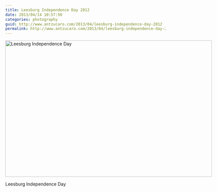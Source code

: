 ```yaml
---
title: Leesburg Independence Day 2012
date: 2013/04/14 10:57:50
categories: photography
guid: http://www.antzucaro.com/2013/04/leesburg-independence-day-2012
permalink: http://www.antzucaro.com/2013/04/leesburg-independence-day-2012
---
```

<div class='wp-caption aligncenter' style='width: 655px; margin-left: auto; margin-right: auto;'>
  <a href="http://media.antzucaro.com/uploads/2013/4/LeebFlag/l/Leesburg_023_color_l.jpg" title="Leesburg Independence Day">
    <img width="650" height="431" alt="Leesburg Independence Day" title="Leesburg Independence Day" src="http://media.antzucaro.com/uploads/2013/4/LeebFlag/m/Leesburg_023_color_m.jpg">
  </a>
  <p class='wp-caption-text'>Leesburg Independence Day</p>
</div>

